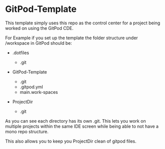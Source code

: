 # GitPod-Template

This template simply uses this repo as the control center for a project being worked on using the GitPod CDE.

For Example if you set up the template the folder structure under /workspace in GitPod should be:

  - .dotfiles
    - .git
    
  - GitPod-Template
    - .git
    - .gitpod.yml
    - main.work-spaces
    
  - ProjectDir
    - .git
    
    
As you can see each directory has its own .git. This lets you work on multiple projects within the same IDE screen while being able to not have a mono repo structure.

This also allows you to keep you ProjectDir clean of gitpod files.
